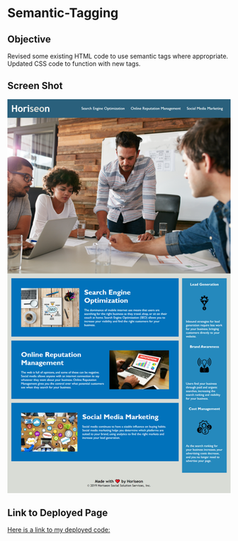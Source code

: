 # Semantic-Tagging

## Objective

Revised some existing HTML code to use semantic tags where appropriate. Updated CSS code to function with new tags.

## Screen Shot

<img src="./assets/images/horiseon.png" width="800" />

## Link to Deployed Page

[Here is a link to my deployed code: ](https://coleenyart.github.io/semantic-tagging/)